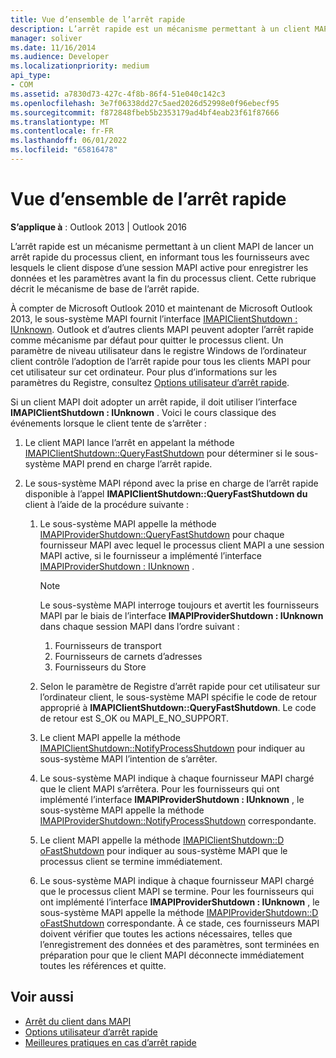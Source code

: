 ```yaml
---
title: Vue d’ensemble de l’arrêt rapide
description: L’arrêt rapide est un mécanisme permettant à un client MAPI de lancer un arrêt rapide du processus client, en informant tous les fournisseurs d’enregistrer les données et les paramètres.
manager: soliver
ms.date: 11/16/2014
ms.audience: Developer
ms.localizationpriority: medium
api_type:
- COM
ms.assetid: a7830d73-427c-4f8b-86f4-51e040c142c3
ms.openlocfilehash: 3e7f06338dd27c5aed2026d52998e0f96ebecf95
ms.sourcegitcommit: f872848fbeb5b2353179ad4bf4eab23f61f87666
ms.translationtype: MT
ms.contentlocale: fr-FR
ms.lasthandoff: 06/01/2022
ms.locfileid: "65816478"
---
```

# <a name="fast-shutdown-overview"></a>Vue d’ensemble de l’arrêt rapide

**S’applique à** : Outlook 2013 | Outlook 2016
  
L’arrêt rapide est un mécanisme permettant à un client MAPI de lancer un arrêt rapide du processus client, en informant tous les fournisseurs avec lesquels le client dispose d’une session MAPI active pour enregistrer les données et les paramètres avant la fin du processus client. Cette rubrique décrit le mécanisme de base de l’arrêt rapide.

À compter de Microsoft Outlook 2010 et maintenant de Microsoft Outlook 2013, le sous-système MAPI fournit l’interface [IMAPIClientShutdown : IUnknown](imapiclientshutdowniunknown.md). Outlook et d’autres clients MAPI peuvent adopter l’arrêt rapide comme mécanisme par défaut pour quitter le processus client. Un paramètre de niveau utilisateur dans le registre Windows de l’ordinateur client contrôle l’adoption de l’arrêt rapide pour tous les clients MAPI pour cet utilisateur sur cet ordinateur. Pour plus d’informations sur les paramètres du Registre, consultez [Options utilisateur d’arrêt rapide](fast-shutdown-user-options.md).
  
Si un client MAPI doit adopter un arrêt rapide, il doit utiliser l’interface **IMAPIClientShutdown : IUnknown** . Voici le cours classique des événements lorsque le client tente de s’arrêter :
  
1. Le client MAPI lance l’arrêt en appelant la méthode [IMAPIClientShutdown::QueryFastShutdown](imapiclientshutdown-queryfastshutdown.md) pour déterminer si le sous-système MAPI prend en charge l’arrêt rapide.

2. Le sous-système MAPI répond avec la prise en charge de l’arrêt rapide disponible à l’appel **IMAPIClientShutdown::QueryFastShutdown du** client à l’aide de la procédure suivante :

    1. Le sous-système MAPI appelle la méthode [IMAPIProviderShutdown::QueryFastShutdown](imapiprovidershutdown-queryfastshutdown.md) pour chaque fournisseur MAPI avec lequel le processus client MAPI a une session MAPI active, si le fournisseur a implémenté l’interface [IMAPIProviderShutdown : IUnknown](imapiprovidershutdowniunknown.md) .

       > [!NOTE]
       > Le sous-système MAPI interroge toujours et avertit les fournisseurs MAPI par le biais de l’interface **IMAPIProviderShutdown : IUnknown** dans chaque session MAPI dans l’ordre suivant :
       >
       > 1. Fournisseurs de transport
       > 2. Fournisseurs de carnets d’adresses
       > 3. Fournisseurs du Store

    2. Selon le paramètre de Registre d’arrêt rapide pour cet utilisateur sur l’ordinateur client, le sous-système MAPI spécifie le code de retour approprié à **IMAPIClientShutdown::QueryFastShutdown**. Le code de retour est S_OK ou MAPI_E_NO_SUPPORT.

    3. Le client MAPI appelle la méthode [IMAPIClientShutdown::NotifyProcessShutdown](imapiclientshutdown-notifyprocessshutdown.md) pour indiquer au sous-système MAPI l’intention de s’arrêter.

    4. Le sous-système MAPI indique à chaque fournisseur MAPI chargé que le client MAPI s’arrêtera. Pour les fournisseurs qui ont implémenté l’interface **IMAPIProviderShutdown : IUnknown** , le sous-système MAPI appelle la méthode [IMAPIProviderShutdown::NotifyProcessShutdown](imapiprovidershutdown-notifyprocessshutdown.md) correspondante.

    5. Le client MAPI appelle la méthode [IMAPIClientShutdown::D oFastShutdown](imapiclientshutdown-dofastshutdown.md) pour indiquer au sous-système MAPI que le processus client se termine immédiatement.

    6. Le sous-système MAPI indique à chaque fournisseur MAPI chargé que le processus client MAPI se termine. Pour les fournisseurs qui ont implémenté l’interface **IMAPIProviderShutdown : IUnknown** , le sous-système MAPI appelle la méthode [IMAPIProviderShutdown::D oFastShutdown](imapiprovidershutdown-dofastshutdown.md) correspondante. À ce stade, ces fournisseurs MAPI doivent vérifier que toutes les actions nécessaires, telles que l’enregistrement des données et des paramètres, sont terminées en préparation pour que le client MAPI déconnecte immédiatement toutes les références et quitte.

## <a name="see-also"></a>Voir aussi

- [Arrêt du client dans MAPI](client-shutdown-in-mapi.md)
- [Options utilisateur d’arrêt rapide](fast-shutdown-user-options.md)
- [Meilleures pratiques en cas d’arrêt rapide](best-practices-for-fast-shutdown.md)

